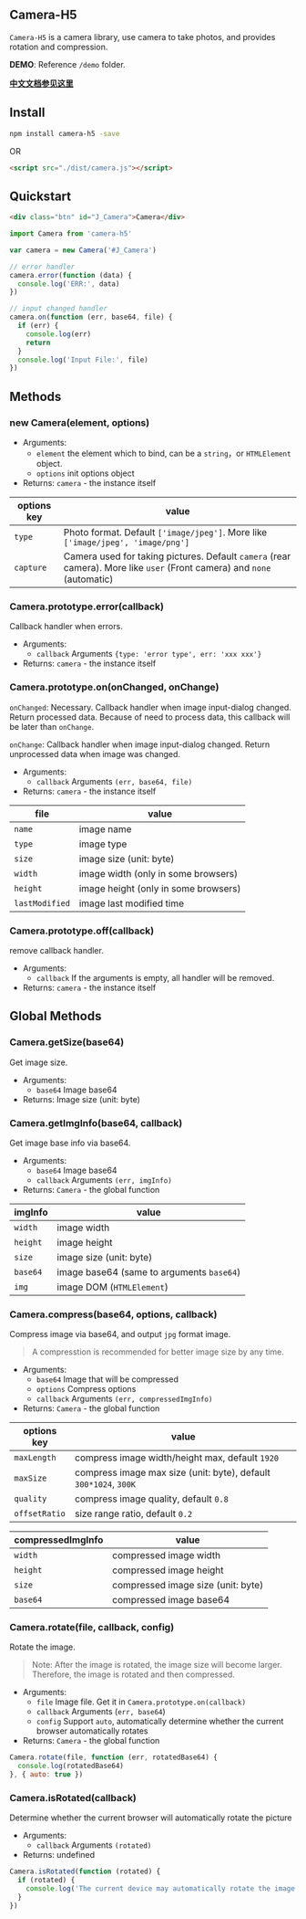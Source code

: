## Camera-H5

`Camera-H5` is a camera library, use camera to take photos, and provides rotation and compression.

**DEMO**: Reference `/demo` folder.

**[中文文档参见这里](README.ZH-CN.md)**

## Install

```bash
npm install camera-h5 -save
```

OR 

```html
<script src="./dist/camera.js"></script>
```

## Quickstart

```html
<div class="btn" id="J_Camera">Camera</div>
```

```js
import Camera from 'camera-h5'

var camera = new Camera('#J_Camera')

// error handler
camera.error(function (data) {
  console.log('ERR:', data)
})

// input changed handler
camera.on(function (err, base64, file) {
  if (err) {
    console.log(err)
    return
  }
  console.log('Input File:', file)
})
```

## Methods

### new Camera(element, options)

* Arguments:
  * `element` the element which to bind, can be a `string`，or `HTMLElement` object.
  * `options` init options object
* Returns: `camera` - the instance itself

| options key | value                                    |
| ----------- | ---------------------------------------- |
| `type`      | Photo format. Default `['image/jpeg']`. More like `['image/jpeg', 'image/png']` |
| `capture`   | Camera used for taking pictures. Default `camera` (rear camera). More like `user` (Front camera) and `none` (automatic) |

### Camera.prototype.error(callback)

Callback handler when errors.

* Arguments:
  * `callback` Arguments `{type: 'error type', err: 'xxx xxx'}`
* Returns: `camera` - the instance itself

### Camera.prototype.on(onChanged, onChange)

`onChanged`: Necessary. Callback handler when image input-dialog changed. Return processed data. Because of need to process data, this callback will be later than `onChange`.

`onChange`: Callback handler when image input-dialog changed. Return unprocessed data when image was changed.

* Arguments:
  * `callback` Arguments `(err, base64, file)`
* Returns: `camera` - the instance itself

| file           | value                                |
| -------------- | ------------------------------------ |
| `name`         | image name                           |
| `type`         | image type                           |
| `size`         | image size (unit: byte)              |
| `width`        | image width (only in some browsers)  |
| `height`       | image height (only in some browsers) |
| `lastModified` | image last modified time             |

### Camera.prototype.off(callback)

remove callback handler.

* Arguments:
  * `callback` If the arguments is empty, all handler will be removed.
* Returns: `camera` - the instance itself

## Global Methods

### Camera.getSize(base64)

Get image size.

* Arguments:
  * `base64` Image base64
* Returns: Image size (unit: byte)

### Camera.getImgInfo(base64, callback)

Get image base info via base64.

* Arguments:
  * `base64` Image base64
  * `callback` Arguments `(err, imgInfo)`
* Returns: `Camera` - the global function

| imgInfo  | value                                    |
| -------- | ---------------------------------------- |
| `width`  | image width                              |
| `height` | image height                             |
| `size`   | image size (unit: byte)                  |
| `base64` | image base64 (same to arguments `base64`) |
| `img`    | image DOM (`HTMLElement`)                |

### Camera.compress(base64, options, callback)

Compress image via base64, and output `jpg` format image.

> A compresstion is recommended for better image size by any time.

* Arguments:
  * `base64` Image that will be compressed
  * `options` Compress options
  * `callback` Arguments `(err, compressedImgInfo)`
* Returns: `Camera` - the global function

| options key   | value                                    |
| ------------- | ---------------------------------------- |
| `maxLength`   | compress image width/height max, default `1920` |
| `maxSize`     | compress image max size (unit: byte), default `300*1024`,  `300K` |
| `quality`     | compress image quality, default `0.8`    |
| `offsetRatio` | size range ratio, default `0.2`          |

| compressedImgInfo | value                              |
| ----------------- | ---------------------------------- |
| `width`           | compressed image width             |
| `height`          | compressed image height            |
| `size`            | compressed image size (unit: byte) |
| `base64`          | compressed image base64            |

### Camera.rotate(file, callback, config)

Rotate the image.

> Note: After the image is rotated, the image size will become larger. Therefore, the image is rotated and then compressed.

* Arguments:
  * `file` Image file. Get it in `Camera.prototype.on(callback)` 
  * `callback` Arguments (`err, base64`) 
  * `config` Support `auto`, automatically determine whether the current browser automatically rotates
* Returns: `Camera` - the global function
```js
Camera.rotate(file, function (err, rotatedBase64) {
  console.log(rotatedBase64)
}, { auto: true })
```

### Camera.isRotated(callback)

Determine whether the current browser will automatically rotate the picture

* Arguments:
  * `callback` Arguments `(rotated)`
* Returns: undefined

```js
Camera.isRotated(function (rotated) {
  if (rotated) {
    console.log('The current device may automatically rotate the image.')
  }
})
```


